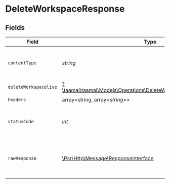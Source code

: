 # DeleteWorkspaceResponse


## Fields

| Field                                                                                                                                 | Type                                                                                                                                  | Required                                                                                                                              | Description                                                                                                                           |
| ------------------------------------------------------------------------------------------------------------------------------------- | ------------------------------------------------------------------------------------------------------------------------------------- | ------------------------------------------------------------------------------------------------------------------------------------- | ------------------------------------------------------------------------------------------------------------------------------------- |
| `contentType`                                                                                                                         | *string*                                                                                                                              | :heavy_check_mark:                                                                                                                    | HTTP response content type for this operation                                                                                         |
| `deleteWorkspacelive`                                                                                                                 | [?\taamai\taamai\Models\Operations\DeleteWorkspaceDeleteWorkspacelive](../../Models/Operations/DeleteWorkspaceDeleteWorkspacelive.md) | :heavy_minus_sign:                                                                                                                    | OK                                                                                                                                    |
| `headers`                                                                                                                             | array<string, array<*string*>>                                                                                                        | :heavy_check_mark:                                                                                                                    | N/A                                                                                                                                   |
| `statusCode`                                                                                                                          | *int*                                                                                                                                 | :heavy_check_mark:                                                                                                                    | HTTP response status code for this operation                                                                                          |
| `rawResponse`                                                                                                                         | [\Psr\Http\Message\ResponseInterface](https://www.php-fig.org/psr/psr-7/#33-psrhttpmessageresponseinterface)                          | :heavy_check_mark:                                                                                                                    | Raw HTTP response; suitable for custom response parsing                                                                               |